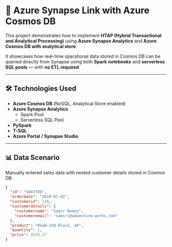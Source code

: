 # 🚀 Azure Synapse Link with Azure Cosmos DB

This project demonstrates how to implement **HTAP (Hybrid Transactional and Analytical Processing)** using **Azure Synapse Analytics** and **Azure Cosmos DB with analytical store**.

It showcases how real-time operational data stored in Cosmos DB can be queried directly from Synapse using both **Spark notebooks** and **serverless SQL pools** — with **no ETL required**.

---

## 🛠️ Technologies Used

- **Azure Cosmos DB** (NoSQL, Analytical Store enabled)
- **Azure Synapse Analytics**
  - Spark Pool
  - Serverless SQL Pool
- **PySpark**
- **T-SQL**
- **Azure Portal / Synapse Studio**

---

## 📊 Data Scenario

Manually entered sales data with nested customer details stored in Cosmos DB:

```json
{
  "id": "SO43708",
  "orderdate": "2019-07-02",
  "customerid": 126,
  "customerdetails": {
    "customername": "Samir Nadoy",
    "customeremail": "samir1@adventure-works.com"
  },
  "product": "Road-150 Black, 48",
  "quantity": 1,
  "price": 3578.27
}
